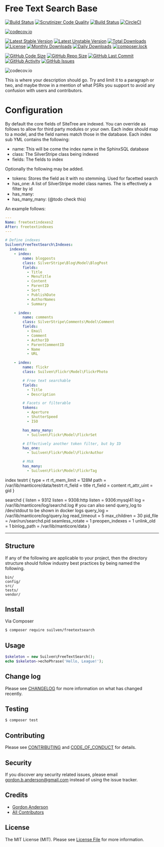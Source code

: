 # Free Text Search Base
[![Build Status](https://travis-ci.org/gordonbanderson/freetextsearch.svg?branch=FIX_CI)](https://travis-ci.org/gordonbanderson/freetextsearch)
[![Scrutinizer Code Quality](https://scrutinizer-ci.com/g/gordonbanderson/freetextsearch/badges/quality-score.png?b=FIX_CI)](https://scrutinizer-ci.com/g/gordonbanderson/freetextsearch/?branch=FIX_CI)
[![Build Status](https://scrutinizer-ci.com/g/gordonbanderson/freetextsearch/badges/build.png?b=FIX_CI)](https://scrutinizer-ci.com/g/gordonbanderson/freetextsearch/build-status/FIX_CI)
[![CircleCI](https://circleci.com/gh/gordonbanderson/freetextsearch.svg?style=svg)](https://circleci.com/gh/gordonbanderson/freetextsearch)

[![codecov.io](https://codecov.io/github/gordonbanderson/freetextsearch/coverage.svg?branch=FIX_CI)](https://codecov.io/github/gordonbanderson/freetextsearch?branch=FIX_CI)


[![Latest Stable Version](https://poser.pugx.org/suilven/freetextsearch/version)](https://packagist.org/packages/suilven/freetextsearch)
[![Latest Unstable Version](https://poser.pugx.org/suilven/freetextsearch/v/unstable)](//packagist.org/packages/suilven/freetextsearch)
[![Total Downloads](https://poser.pugx.org/suilven/freetextsearch/downloads)](https://packagist.org/packages/suilven/freetextsearch)
[![License](https://poser.pugx.org/suilven/freetextsearch/license)](https://packagist.org/packages/suilven/freetextsearch)
[![Monthly Downloads](https://poser.pugx.org/suilven/freetextsearch/d/monthly)](https://packagist.org/packages/suilven/freetextsearch)
[![Daily Downloads](https://poser.pugx.org/suilven/freetextsearch/d/daily)](https://packagist.org/packages/suilven/freetextsearch)
[![composer.lock](https://poser.pugx.org/suilven/freetextsearch/composerlock)](https://packagist.org/packages/suilven/freetextsearch)

[![GitHub Code Size](https://img.shields.io/github/languages/code-size/gordonbanderson/freetextsearch)](https://github.com/gordonbanderson/freetextsearch)
[![GitHub Repo Size](https://img.shields.io/github/repo-size/gordonbanderson/freetextsearch)](https://github.com/gordonbanderson/freetextsearch)
[![GitHub Last Commit](https://img.shields.io/github/last-commit/gordonbanderson/freetextsearch)](https://github.com/gordonbanderson/freetextsearch)
[![GitHub Activity](https://img.shields.io/github/commit-activity/m/gordonbanderson/freetextsearch)](https://github.com/gordonbanderson/freetextsearch)
[![GitHub Issues](https://img.shields.io/github/issues/gordonbanderson/freetextsearch)](https://github.com/gordonbanderson/freetextsearch/issues)

![codecov.io](https://codecov.io/github/gordonbanderson/freetextsearch/branch.svg?branch=FIX_CI)


This is where your description should go. Try and limit it to a paragraph or two, and maybe throw in a mention of what
PSRs you support to avoid any confusion with users and contributors.

# Configuration
By default the core fields of SiteTree are indexed.  You can override as follows to allow for third party modules or
your own.  Each index should map to a model, and the field names match those in the database.  Each index sub YML
contains the following:

* name:  This will be come the index name in the SphinxSQL database
* class:  The SilverStripe class being indexed
* fields:  The fields to index

Optionally the following may be added.

* tokens:  Stores the field as it with no stemming.  Used for facetted search
* has_one: A list of SilverStripe model class names.  The is effectively a filter by id
* has_many: 
* has_many_many: (@todo check this)

An example follows:


```yml
---
Name: freetextindexes2
After: freetextindexes
---

# Define indexes
Suilven\FreeTextSearch\Indexes:
  indexes:
    - index:
        name: blogposts
        class: SilverStripe\Blog\Model\BlogPost
        fields:
          - Title
          - MenuTitle
          - Content
          - ParentID
          - Sort
          - PublishDate
          - AuthorNames
          - Summary

    - index:
        name: comments
        class: SilverStripe\Comments\Model\Comment
        fields:
          - Email
          - Comment
          - AuthorID
          - ParentCommentID
          - Name
          - URL

    - index:
        name: flickr
        class: Suilven\Flickr\Model\FlickrPhoto

        # Free text searchable
        fields:
          - Title
          - Description

        # Facets or filterable
        tokens:
          - Aperture
          - ShutterSpeed
          - ISO

        has_many_many:
          - Suilven\Flickr\Model\FlickrSet

        # Effectively another token filter, but by ID
        has_one:
          - Suilven\Flickr\Model\FlickrAuthor

        # MVA
        has_many:
          - Suilven\Flickr\Model\FlickrTag

```




index testrt {
    type = rt
    rt_mem_limit = 128M
    path = /var/lib/manticore/data/testrt
    rt_field = title
    rt_field = content
    rt_attr_uint = gid
}

searchd {
    listen = 9312
    listen = 9308:http
    listen = 9306:mysql41
    log = /var/lib/manticore/log/searchd.log
    # you can also send query_log to /dev/stdout to be shown in docker logs
    query_log = /var/lib/manticore/log/query.log
    read_timeout = 5
    max_children = 30
    pid_file = /var/run/searchd.pid
    seamless_rotate = 1
    preopen_indexes = 1
    unlink_old = 1
    binlog_path = /var/lib/manticore/data
}



















-----------------------------

## Structure

If any of the following are applicable to your project, then the directory structure should follow industry best practices by being named the following.

```
bin/        
config/
src/
tests/
vendor/
```


## Install

Via Composer

``` bash
$ composer require suilven/freetextsearch
```

## Usage

``` php
$skeleton = new Suilven\FreeTextSearch();
echo $skeleton->echoPhrase('Hello, League!');
```

## Change log

Please see [CHANGELOG](CHANGELOG.md) for more information on what has changed recently.

## Testing

``` bash
$ composer test
```

## Contributing

Please see [CONTRIBUTING](CONTRIBUTING.md) and [CODE_OF_CONDUCT](CODE_OF_CONDUCT.md) for details.

## Security

If you discover any security related issues, please email gordon.b.anderson@gmail.com instead of using the issue tracker.

## Credits

- [Gordon Anderson][link-author]
- [All Contributors][link-contributors]

## License

The MIT License (MIT). Please see [License File](LICENSE.md) for more information.

[ico-version]: https://img.shields.io/packagist/v/suilven/freetextsearch.svg?style=flat-square
[ico-license]: https://img.shields.io/badge/license-MIT-brightgreen.svg?style=flat-square
[ico-travis]: https://img.shields.io/travis/suilven/freetextsearch/master.svg?style=flat-square
[ico-scrutinizer]: https://img.shields.io/scrutinizer/coverage/g/suilven/freetextsearch.svg?style=flat-square
[ico-code-quality]: https://img.shields.io/scrutinizer/g/suilven/freetextsearch.svg?style=flat-square
[ico-downloads]: https://img.shields.io/packagist/dt/suilven/freetextsearch.svg?style=flat-square

[link-packagist]: https://packagist.org/packages/suilven/freetextsearch
[link-downloads]: https://packagist.org/packages/suilven/freetextsearch
[link-author]: https://github.com/gordonbanderson
[link-contributors]: ../../contributors
